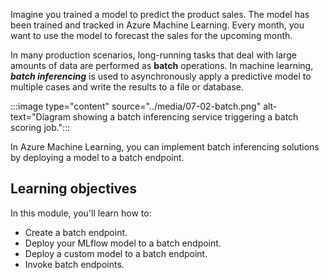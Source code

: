 Imagine you trained a model to predict the product sales. The model has been trained and tracked in Azure Machine Learning. Every month, you want to use the model to forecast the sales for the upcoming month. 

In many production scenarios, long-running tasks that deal with large amounts of data are performed as **batch** operations. In machine learning, ***batch inferencing*** is used to asynchronously apply a predictive model to multiple cases and write the results to a file or database.

:::image type="content" source="../media/07-02-batch.png" alt-text="Diagram showing a batch inferencing service triggering a batch scoring job.":::

In Azure Machine Learning, you can implement batch inferencing solutions by deploying a model to a batch endpoint.

## Learning objectives

In this module, you'll learn how to:

- Create a batch endpoint.  
- Deploy your MLflow model to a batch endpoint.
- Deploy a custom model to a batch endpoint.
- Invoke batch endpoints.